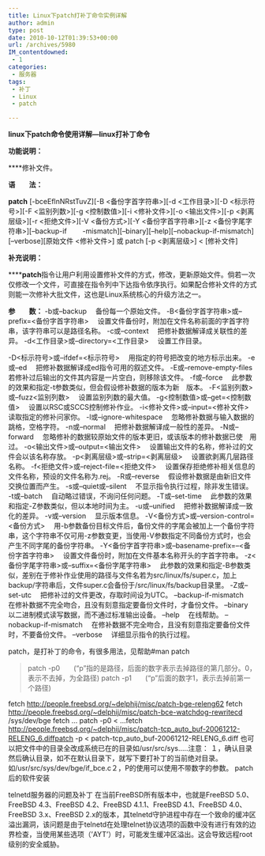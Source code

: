 ```yaml
---
title: Linux下patch打补丁命令实例详解
author: admin
type: post
date: 2010-10-12T01:39:53+00:00
url: /archives/5980
IM_contentdowned:
 - 1
categories:
 - 服务器
tags:
 - 补丁
 - Linux
 - patch

---
```

**linux下patch命令使用详解—linux打补丁命令**

**功能说明：**

****修补文件。

**语　　法：**

******p****atch** \[-bceEflnNRstTuvZ\]\[-B <备份字首字符串>\]\[-d <工作目录>\]\[-D <标示符号>\]\[-F <监别列数>\]\[-g <控制数值>\]\[-i <修补文件>\]\[-o <输出文件>\]\[-p <剥离层级>\]\[-r <拒绝文件>\]\[-V <备份方式>\]\[-Y <备份字首字符串>\]\[-z <备份字尾字符串>\]\[–backup-if　　 -mismatch\]\[–binary\]\[–help\]\[–nobackup-if-mismatch\]\[–verbose\][原始文件 <修补文件>] 或 patch [-p <剥离层级>] < [修补文件]

**补充说明：**

******patch**指令让用户利用设置修补文件的方式，修改，更新原始文件。倘若一次仅修改一个文件，可直接在指令列中下达指令依序执行。如果配合修补文件的方式则能一次修补大批文件，这也是Linux系统核心的升级方法之一。

**参　　数：**
-b或–backup 　备份每一个原始文件。
-B<备份字首字符串>或–prefix=<备份字首字符串> 　设置文件备份时，附加在文件名称前面的字首字符串，该字符串可以是路径名称。
-c或–context 　把修补数据解译成关联性的差异。
-d<工作目录>或–directory=<工作目录> 　设置工作目录。


-D<标示符号>或–ifdef=<标示符号> 　用指定的符号把改变的地方标示出来。
-e或–ed 　把修补数据解译成ed指令可用的叙述文件。
-E或–remove-empty-files 　若修补过后输出的文件其内容是一片空白，则移除该文件。
-f或–force 　此参数的效果和指定-t参数类似，但会假设修补数据的版本为新　版本。
-F<监别列数>或–fuzz<监别列数> 　设置监别列数的最大值。
-g<控制数值>或–get=<控制数值> 　设置以RSC或SCCS控制修补作业。
-i<修补文件>或–input=<修补文件> 　读取指定的修补问家你。
-l或–ignore-whitespace 　忽略修补数据与输入数据的跳格，空格字符。
-n或–normal 　把修补数据解译成一般性的差异。
-N或–forward 　忽略修补的数据较原始文件的版本更旧，或该版本的修补数据已使　用过。
-o<输出文件>或–output=<输出文件> 　设置输出文件的名称，修补过的文件会以该名称存放。
-p<剥离层级>或–strip=<剥离层级> 　设置欲剥离几层路径名称。
-f<拒绝文件>或–reject-file=<拒绝文件> 　设置保存拒绝修补相关信息的文件名称，预设的文件名称为.rej。
-R或–reverse 　假设修补数据是由新旧文件交换位置而产生。
-s或–quiet或–silent 　不显示指令执行过程，除非发生错误。
-t或–batch 　自动略过错误，不询问任何问题。
-T或–set-time 　此参数的效果和指定-Z参数类似，但以本地时间为主。
-u或–unified 　把修补数据解译成一致化的差异。
-v或–version 　显示版本信息。
-V<备份方式>或–version-control=<备份方式> 　用-b参数备份目标文件后，备份文件的字尾会被加上一个备份字符串，这个字符串不仅可用-z参数变更，当使用-V参数指定不同备份方式时，也会产生不同字尾的备份字符串。
-Y<备份字首字符串>或–basename-prefix=–<备份字首字符串> 　设置文件备份时，附加在文件基本名称开头的字首字符串。
-z<备份字尾字符串>或–suffix=<备份字尾字符串> 　此参数的效果和指定-B参数类似，差别在于修补作业使用的路径与文件名若为src/linux/fs/super.c，加上backup/字符串后，文件super.c会备份于/src/linux/fs/backup目录里。
-Z或–set-utc 　把修补过的文件更改，存取时间设为UTC。
–backup-if-mismatch 　在修补数据不完全吻合，且没有刻意指定要备份文件时，才备份文件。
–binary 　以二进制模式读写数据，而不通过标准输出设备。
–help 　在线帮助。
–nobackup-if-mismatch 　在修补数据不完全吻合，且没有刻意指定要备份文件时，不要备份文件。
–verbose 　详细显示指令的执行过程。

patch，是打补丁的命令，有很多用法，见帮助#man patch

> patch -p0       (“p”指的是路径，后面的数字表示去掉路径的第几部分。0，表示不去掉，为全路径)
> patch -p1       (“p”后面的数字1，表示去掉前第一个路径)

fetch http://people.freebsd.org/~delphij/misc/patch-bge-releng62
fetch http://people.freebsd.org/~delphij/misc/patch-bce-watchdog-rewritecd /sys/dev/bge
fetch …
patch -p0 < …fetch http://people.freebsd.org/~delphij/misc/patch-tcp_auto_buf-20061212-RELENG_6.diffpatch -p < patch-tcp_auto_buf-20061212-RELENG_6.diff
也可以把文件中的目录全改成系统已在的目录如/usr/src/sys…..注意：
１，确认目录
然后确认目录，如不在默认目录下，就写下要打补丁的当前绝对目录。如/usr/src/sys/dev/bge/if_bce.c２，P的使用可以使用不带数字的参数。
patch 后的软件安装

telnetd服务器的问题及补丁 在当前FreeBSD所有版本中，也就是FreeBSD 5.0、FreeBSD 4.3、FreeBSD 4.2、FreeBSD 4.1.1、FreeBSD 4.1、FreeBSD 4.0、FreeBSD 3.x、FreeBSD 2.x的版本，其telnetd守护进程中存在一个致命的缓冲区溢出漏洞，该问题是由于telnetd在处理telnet协议选项的函数中没有进行有效的边界检查，当使用某些选项（’AYT’）时，可能发生缓冲区溢出。这会导致远程root级别的安全威胁。
